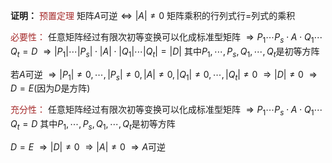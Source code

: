 **证明：**
<font color=brown>预置定理</font>
矩阵$A$可逆$\Leftrightarrow |A|\neq0$
矩阵乘积的行列式行$=$列式的乘积

<font color=brown>必要性：</font>
任意矩阵经过有限次初等变换可以化成标准型矩阵
$\Rightarrow P_1\cdots P_s\cdot A\cdot Q_1\cdots Q_t=D$
$\Rightarrow|P_1|\cdots|P_s|\cdot|A|\cdot|Q_1|\cdots|Q_t|=|D|$
其中$P_1,\cdots,P_s,Q_1,\cdots,Q_t$是初等方阵

若$A$可逆
$\Rightarrow|P_1|\neq0,\cdots,|P_s|\neq0,|A|\neq0,|Q_1|\neq0,\cdots,|Q_t|\neq0$
$\Rightarrow|D|\neq0$
$\Rightarrow D=E$(因为$D$是方阵)

<font color=brown>充分性：</font>
任意矩阵经过有限次初等变换可以化成标准型矩阵
$\Rightarrow P_1\cdots P_s\cdot A\cdot Q_1\cdots Q_t=D$
其中$P_1,\cdots,P_s,Q_1,\cdots,Q_t$是初等方阵

$D=E$
$\Rightarrow|D|\neq0$
$\Rightarrow|A|\neq0$
$\Rightarrow A$可逆
